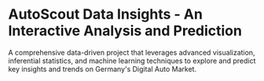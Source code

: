 # AutoScout Data Insights - An Interactive Analysis and Prediction
A comprehensive data-driven project that leverages advanced visualization, inferential statistics, and machine learning techniques to explore and predict key insights and trends on Germany's Digital Auto Market.
